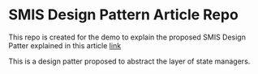 # SMIS Design Pattern Article Repo

This repo is created for the demo to explain the proposed SMIS Design Patter explained in this article [link]()

This is a design patter proposed to abstract the layer of state managers.